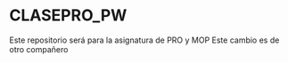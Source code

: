 # CLASEPRO_PW
Este  repositorio será para la asignatura de PRO y MOP
Este cambio es de otro compañero
